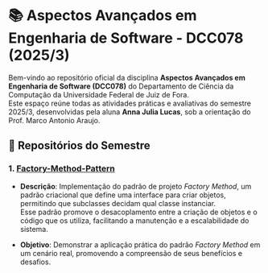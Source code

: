 # 📚 Aspectos Avançados em Engenharia de Software - DCC078 (2025/3)

Bem-vindo ao repositório oficial da disciplina **Aspectos Avançados em Engenharia de Software (DCC078)** do Departamento de Ciência da Computação da Universidade Federal de Juiz de Fora.  
Este espaço reúne todas as atividades práticas e avaliativas do semestre 2025/3, desenvolvidas pela aluna **Anna Julia Lucas**, sob a orientação do Prof. Marco Antonio Araujo.

## 🧩 Repositórios do Semestre

### 1. [Factory-Method-Pattern](https://github.com/Aspectos-Avancados-em-Eng-de-Software/Factory-Method-Pattern.git)

- **Descrição**: Implementação do padrão de projeto *Factory Method*, um padrão criacional que define uma interface para criar objetos, permitindo que subclasses decidam qual classe instanciar.  
  Esse padrão promove o desacoplamento entre a criação de objetos e o código que os utiliza, facilitando a manutenção e a escalabilidade do sistema.

- **Objetivo**: Demonstrar a aplicação prática do padrão *Factory Method* em um cenário real, promovendo a compreensão de seus benefícios e desafios.

